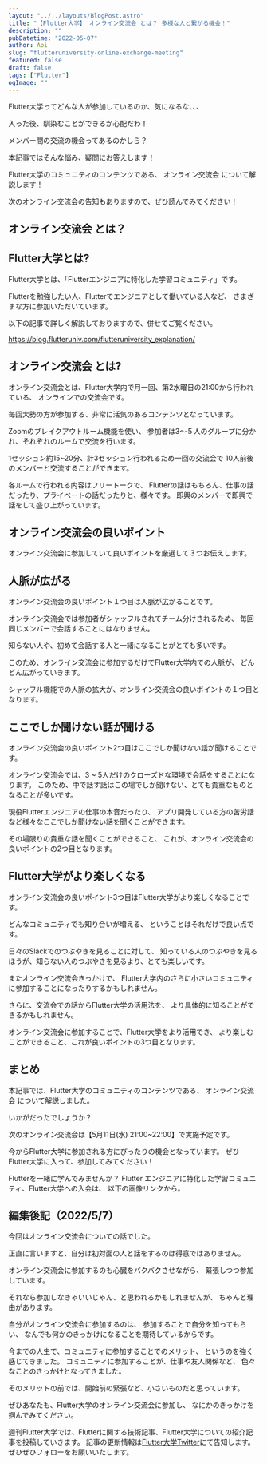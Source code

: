 ```yaml
---
layout: "../../layouts/BlogPost.astro"
title: "【Flutter大学】 オンライン交流会 とは？ 多様な人と繋がる機会！"
description: ""
pubDatetime: "2022-05-07"
author: Aoi
slug: "flutteruniversity-online-exchange-meeting"
featured: false
draft: false
tags: ["Flutter"]
ogImage: ""
---
```


Flutter大学ってどんな人が参加しているのか、気になるな、、、

入った後、馴染むことができるか心配だわ！

メンバー間の交流の機会ってあるのかしら？

本記事ではそんな悩み、疑問にお答えします！

Flutter大学のコミュニティのコンテンツである、 
オンライン交流会 について解説します！

次のオンライン交流会の告知もありますので、ぜひ読んでみてください！

## オンライン交流会 とは？

## Flutter大学とは?

Flutter大学とは、「Flutterエンジニアに特化した学習コミュニティ」です。

Flutterを勉強したい人、Flutterでエンジニアとして働いている人など、
さまざまな方に参加いただいています。

以下の記事で詳しく解説しておりますので、併せてご覧ください。

https://blog.flutteruniv.com/flutteruniversity_explanation/

## オンライン交流会 とは?

オンライン交流会とは、Flutter大学内で月一回、第2水曜日の21:00から行われている、
オンラインでの交流会です。

毎回大勢の方が参加する、非常に活気のあるコンテンツとなっています。

Zoomのブレイクアウトルーム機能を使い、
参加者は3〜５人のグループに分かれ、それぞれのルームで交流を行います。

1セッション約15~20分、計3セッション行われるため一回の交流会で
10人前後のメンバーと交流することができます。

各ルームで行われる内容はフリートークで、
Flutterの話はもちろん、仕事の話だったり、プライベートの話だったりと、様々です。
即興のメンバーで即興で話をして盛り上がっています。

## オンライン交流会の良いポイント

オンライン交流会に参加していて良いポイントを厳選して３つお伝えします。

## 人脈が広がる

オンライン交流会の良いポイント１つ目は人脈が広がることです。

オンライン交流会では参加者がシャッフルされてチーム分けされるため、
毎回同じメンバーで会話することにはなりません。

知らない人や、初めて会話する人と一緒になることがとても多いです。

このため、オンライン交流会に参加するだけでFlutter大学内での人脈が、
どんどん広がっていきます。

シャッフル機能での人脈の拡大が、オンライン交流会の良いポイントの１つ目となります。

## ここでしか聞けない話が聞ける

オンライン交流会の良いポイント2つ目はここでしか聞けない話が聞けることです。

オンライン交流会では、3 ~ 5人だけのクローズドな環境で会話をすることになります。
このため、中で話す話はこの場でしか聞けない、とても貴重なものとなることが多いです。

現役Flutterエンジニアの仕事の本音だったり、
アプリ開発している方の苦労話など様々なここでしか聞けない話を聞くことができます。

その場限りの貴重な話を聞くことができること、
これが、オンライン交流会の良いポイントの2つ目となります。

## Flutter大学がより楽しくなる

オンライン交流会の良いポイント3つ目はFlutter大学がより楽しくなることです。

どんなコミュニティでも知り合いが増える、
ということはそれだけで良い点です。

日々のSlackでのつぶやきを見ることに対して、
知っている人のつぶやきを見るほうが、知らない人のつぶやきを見るより、とても楽しいです。

またオンライン交流会きっかけで、
Flutter大学内のさらに小さいコミュニティに参加することになったりするかもしれません。

さらに、交流会での話からFlutter大学の活用法を、
より具体的に知ることができるかもしれません。

オンライン交流会に参加することで、Flutter大学をより活用でき、
より楽しむことができること、これが良いポイントの3つ目となります。

## まとめ

本記事では、Flutter大学のコミュニティのコンテンツである、 
オンライン交流会 について解説しました。

いかがだったでしょうか？

次のオンライン交流会は【5月11日(水) 21:00~22:00】で実施予定です。

今からFlutter大学に参加される方にぴったりの機会となっています。
ぜひFlutter大学に入って、参加してみてください！

Flutterを一緒に学んでみませんか？
Flutter エンジニアに特化した学習コミュニティ、Flutter大学への入会は、
以下の画像リンクから。

## 編集後記（2022/5/7）

今回はオンライン交流会についての話でした。

正直に言いますと、自分は初対面の人と話をするのは得意ではありません。

オンライン交流会に参加するのも心臓をバクバクさせながら、
緊張しつつ参加しています。

それなら参加しなきゃいいじゃん、と思われるかもしれませんが、
ちゃんと理由があります。

自分がオンライン交流会に参加するのは、
参加することで自分を知ってもらい、
なんでも何かのきっかけになることを期待しているからです。

今までの人生で、コミュニティに参加することでのメリット、
というのを強く感じてきました。
コミュニティに参加することが、仕事や友人関係など、
色々なことのきっかけとなってきました。

そのメリットの前では、開始前の緊張など、小さいものだと思っています。

ぜひあなたも、Flutter大学のオンライン交流会に参加し、
なにかのきっかけを掴んでみてください。

週刊Flutter大学では、Flutterに関する技術記事、Flutter大学についての紹介記事を投稿していきます。
記事の更新情報は[Flutter大学Twitter](https://twitter.com/FlutterUniv)にて告知します。
ぜひぜひフォローをお願いいたします。